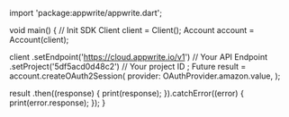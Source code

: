 import 'package:appwrite/appwrite.dart';

void main() { // Init SDK
  Client client = Client();
  Account account = Account(client);

  client
    .setEndpoint('https://cloud.appwrite.io/v1') // Your API Endpoint
    .setProject('5df5acd0d48c2') // Your project ID
  ;
  Future result = account.createOAuth2Session(
    provider: OAuthProvider.amazon.value,
  );

  result
    .then((response) {
      print(response);
    }).catchError((error) {
      print(error.response);
  });
}
